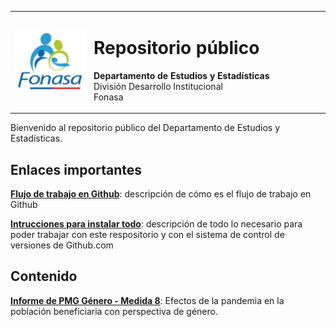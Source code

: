 <table width="auto" border="0px">
<tbody>
<tr>
<td width="25%"><img src="img/logofonasa.jpg" alt="logofonasa" width="auto" /></td>
<td width="75%"><h1>Repositorio público</h1>
<p><strong>Departamento de Estudios y Estadísticas</strong><br>
División Desarrollo Institucional<br>
Fonasa</p></td>
</tr>
</tbody>
</table>

Bienvenido al repositorio público del Departamento de Estudios y Estadísticas.

## Enlaces importantes

**[Flujo de trabajo en Github](/Varios/flujo_trabajo.md)**: descripción de cómo es el flujo de trabajo en Github

**[Intrucciones para instalar todo](/Varios/instrucciones.md)**: descripción de todo lo necesario para poder trabajar con este respositorio y con el sistema de control de versiones de Github.com

## Contenido

**[Informe de PMG Género - Medida 8](https://github.com/Estudios-y-Estadisticas/Publico/tree/main/Genero)**: Efectos de la pandemia en la población beneficiaria con perspectiva de género.
